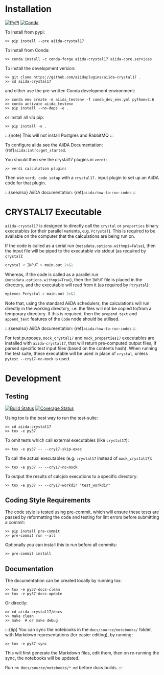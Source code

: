 # Installation

[![PyPI](https://img.shields.io/pypi/v/aiida-crystal17.svg)](https://pypi.python.org/pypi/aiida-crystal17/) [![Conda](https://anaconda.org/conda-forge/aiida-crystal17/badges/version.svg)](https://anaconda.org/conda-forge/aiida-crystal17)

To install from pypi:

```shell
>> pip install --pre aiida-crystal17
```

To install from Conda:

```shell
>> conda install -c conda-forge aiida-crystal17 aiida-core.services
```

To install the development version:

```shell
>> git clone https://github.com/aiidaplugins/aiida-crystal17 .
>> cd aiida-crystal17
```

and either use the pre-written Conda development environment:

```shell
>> conda env create -n aiida_testenv -f conda_dev_env.yml python=3.6
>> conda activate aiida_testenv
>> pip install --no-deps -e .
```

or install all *via* pip:

```shell
>> pip install -e .
```

:::{note}
This will not install Postgres and RabbitMQ
:::

To configure aiida see the AiiDA Documentation: {ref}`aiida:intro:get_started`.

You should then see the crystal17 plugins in ``verdi``:

```shell
>> verdi calculation plugins
```

Then use ``verdi code setup`` with a ``crystal17.`` input plugin
to set up an AiiDA code for that plugin.

:::{seealso}
AiiDA documentation: {ref}`aiida:how-to:run-codes`
:::

# CRYSTAL17 Executable

``aiida-crystal17`` is designed to directly call the ``crystal`` or ``properties`` binary executables (or their parallel variants, e.g. ``Pcrystal``).
This is required to be available on the computer that the calculations are being run on.

If the code is called as a serial run (``metadata.options.withmpi=False``),
then the input file will be piped to the executable *via* stdout (as required by ``crystal``):

```bash
crystal < INPUT > main.out 2>&1
```

Whereas, if the code is called as a parallel run
(``metadata.options.withmpi=True``),
then the ``INPUT`` file is placed in the directory,
and the executable will read from it (as required by ``Pcrystal``):

```bash
mpiexec Pcrystal > main.out 2>&1
```

Note that, using the standard AiiDA schedulers,
the calculations will run directly in the working directory,
i.e. the files will not be copied to/from a temporary directory.
If this is required, then the ``prepend_text`` and ``append_text``
features of the ``Code`` node should be utilised.

:::{seealso}
AiiDA documentation: {ref}`aiida:how-to:run-codes`
:::

For test purposes, ``mock_crystal17`` and ``mock_properties17`` executables
are installed with ``aiida-crystal17``, that will return pre-computed output files,
if parsed specific test input files (based on the contents hash).
When running the test suite, these executable will be used in place of ``crystal``,
unless ``pytest --cry17-no-mock`` is used.

# Development

## Testing

[![Build Status](https://travis-ci.org/aiidaplugins/aiida-crystal17.svg?branch=master)](https://travis-ci.org/aiidaplugins/aiida-crystal17)
[![Coverage Status](https://coveralls.io/repos/github/aiidaplugins/aiida-crystal17/badge.svg?branch=master)](https://coveralls.io/github/aiidaplugins/aiida-crystal17?branch=master)

Using tox is the best way to run the test-suite:

```shell
>> cd aiida-crystal17
>> tox -e py37
```

To omit tests which call external executables (like ``crystal17``):

```shell
>> tox -e py37 -- --cry17-skip-exec
```

To call the actual executables (e.g. ``crystal17`` instead of ``mock_crystal17``):

```shell
>> tox -e py37 -- --cry17-no-mock
```

To output the results of calcjob executions to a specific directory:

```shell
>> tox -e py37 -- --cry17-workdir "test_workdir"
```

## Coding Style Requirements

The code style is tested using [pre-commit](https://pre-commit.com),
which will ensure these tests are passed by reformatting the code and testing for lint errors before submitting a commit:

```shell
>> pip install pre-commit
>> pre-commit run --all
```

Optionally you can install this to run before all commits:

```shell
>> pre-commit install
```

## Documentation

The documentation can be created locally by running tox:

```shell
>> tox -e py37-docs-clean
>> tox -e py37-docs-update
```

Or directly:

```shell
>> cd aiida-crystal17/docs
>> make clean
>> make  # or make debug
```

:::{tip}
You can sync the notebooks in the `docs/source/notebooks/` folder, with Markdown representations (for easier editing), by running:

```shell
>> tox -e py37-sync
```

This will first generate the Markdown files,
edit them, then on re-running the sync, the notebooks will be updated.

Run `rm docs/source/notebooks/*.md` before docs builds.
:::
